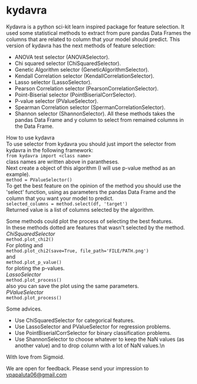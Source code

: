 # kydavra
Kydavra is a python sci-kit learn inspired package for feature selection. It used some statistical methods to extract from pure pandas Data Frames the columns that are related to column that your model should predict.
This version of kydavra has the next methods of feature selection:
* ANOVA test selector (ANOVASelector).
* Chi squared selector (ChiSquaredSelector).
* Genetic Algorithm selector (GeneticAlgorithmSelector).
* Kendall Correlation selector (KendallCorrelationSelector).
* Lasso selector (LassoSelector).
* Pearson Correlation selector (PearsonCorrelationSelector).
* Point-Biserial selector (PointBiserialCorrSelector).
* P-value selector (PValueSelector).
* Spearman Correlation selector (SpermanCorrelationSelector).
* Shannon selector (ShannonSelector).
All these methods takes the pandas Data Frame and y column to select from remained columns in the Data Frame.

How to use kydavra\
To use selector from kydavra you should just import the selector from kydavra in the following framework:\
```from kydavra import <class name>```\
class names are written above in parantheses.\
Next create a object of this algorithm (I will use p-value method as an example).\
```method = PValueSelector()```\
To get the best feature on the opinion of the method you should use the 'select' function, using as parameters the pandas Data Frame and the column that you want your model to predict.\
```selected_columns = method.select(df, 'target')```\
Returned value is a list of columns selected by the algorithm.

Some methods could plot the process of selecting the best features.\
In these methods dotted are features that wasn't selected by the method.\
*ChiSquaredSelector*\
```method.plot_chi2()```\
For ploting and\
```method.plot_chi2(save=True, file_path='FILE/PATH.png')```\
and\
```method.plot_p_value()```\
for ploting the p-values.\
*LassoSelector*\
```method.plot_process()```\
also you can save the plot using the same parameters.\
*PValueSelector*\
```method.plot_process()```

Some advices.
* Use ChiSquaredSelector for categorical features.
* Use LassoSelector and PValueSelector for regression problems.
* Use PointBiserialCorrSelector for binary classification problems.
* Use ShannonSelector to choose whatever to keep the NaN values (as another value) and to drop column with a lot of NaN values.\n

With love from Sigmoid.

We are open for feedback. Please send your impression to vpapaluta06@gmail.com
